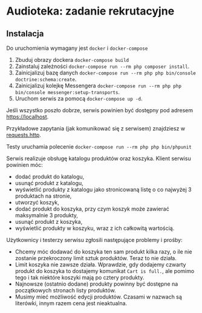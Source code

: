 # Audioteka: zadanie rekrutacyjne

## Instalacja

Do uruchomienia wymagany jest `docker` i `docker-compose`

1. Zbuduj obrazy dockera `docker-compose build`
1. Zainstaluj zależności `docker-compose run --rm php composer install`.
1. Zainicjalizuj bazę danych `docker-compose run --rm php php bin/console doctrine:schema:create`.
1. Zainicjalizuj kolejkę Messengera `docker-compose run --rm php php bin/console messenger:setup-transports`.
1. Uruchom serwis za pomocą `docker-compose up -d`.

Jeśli wszystko poszło dobrze, serwis powinien być dostępny pod adresem 
[https://localhost](https://localhost).

Przykładowe zapytania (jak komunikować się z serwisem) znajdziesz w [requests.http](./requests.http).

Testy uruchamia polecenie `docker-compose run --rm php php bin/phpunit`

Serwis realizuje obsługę katalogu produktów oraz koszyka. Klient serwisu powinien móc:

* dodać produkt do katalogu,
* usunąć produkt z katalogu,
* wyświetlić produkty z katalogu jako stronicowaną listę o co najwyżej 3 produktach na stronie,
* utworzyć koszyk,
* dodać produkt do koszyka, przy czym koszyk może zawierać maksymalnie 3 produkty,
* usunąć produkt z koszyka,
* wyświetlić produkty w koszyku, wraz z ich całkowitą wartością.

Użytkownicy i testerzy serwisu zgłosili następujące problemy i prośby:

* Chcemy móc dodawać do koszyka ten sam produkt kilka razy, o ile nie zostanie przekroczony limit sztuk produktów. Teraz to nie działa.
* Limit koszyka nie zawsze działa. Wprawdzie, gdy dodajemy czwarty produkt do koszyka to dostajemy komunikat `Cart is full.`, ale pomimo tego i tak niektóre koszyki mają po cztery produkty. 
* Najnowsze (ostatnio dodane) produkty powinny być dostępne na początkowych stronach listy produktów. 
* Musimy mieć możliwość edycji produktów. Czasami w nazwach są literówki, innym razem cena jest nieaktualna.
